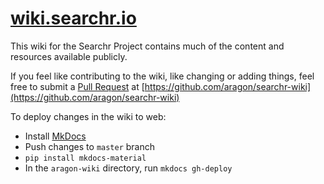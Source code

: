 # [wiki.searchr.io](https://wiki.searchr.io/)

This wiki for the Searchr Project contains much of the content and resources available publicly.

If you feel like contributing to the wiki, like changing or adding things, feel free to submit a [Pull Request](https://github.com/aragon/aragon-wiki/pulls) at [https://github.com/aragon/searchr-wiki](https://github.com/aragon/searchr-wiki)

To deploy changes in the wiki to web:

- Install [MkDocs](http://www.mkdocs.org/)
- Push changes to `master` branch
- `pip install mkdocs-material`
- In the `aragon-wiki` directory, run `mkdocs gh-deploy`
